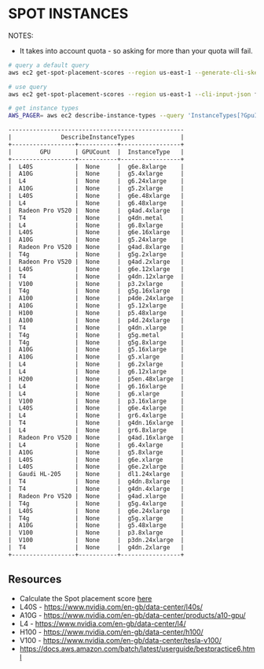 # SPOT INSTANCES

NOTES:

* It takes into account quota - so asking for more than your quota will fail.

```sh
# query a default query
aws ec2 get-spot-placement-scores --region us-east-1 --generate-cli-skeleton

# use query
aws ec2 get-spot-placement-scores --region us-east-1 --cli-input-json file://file_name.json

# get instance types
AWS_PAGER= aws ec2 describe-instance-types --query 'InstanceTypes[?GpuInfo!=`null`].{InstanceType: InstanceType, GPU: GpuInfo.Gpus[0].Name, GPUCount: GpuInfo.Gpus[0].GpuCount}' --output table
```

```txt
--------------------------------------------------
|              DescribeInstanceTypes             |
+------------------+-----------+-----------------+
|        GPU       | GPUCount  |  InstanceType   |
+------------------+-----------+-----------------+
|  L40S            |  None     |  g6e.8xlarge    |
|  A10G            |  None     |  g5.4xlarge     |
|  L4              |  None     |  g6.24xlarge    |
|  A10G            |  None     |  g5.2xlarge     |
|  L40S            |  None     |  g6e.48xlarge   |
|  L4              |  None     |  g6.48xlarge    |
|  Radeon Pro V520 |  None     |  g4ad.4xlarge   |
|  T4              |  None     |  g4dn.metal     |
|  L4              |  None     |  g6.8xlarge     |
|  L40S            |  None     |  g6e.16xlarge   |
|  A10G            |  None     |  g5.24xlarge    |
|  Radeon Pro V520 |  None     |  g4ad.8xlarge   |
|  T4g             |  None     |  g5g.2xlarge    |
|  Radeon Pro V520 |  None     |  g4ad.2xlarge   |
|  L40S            |  None     |  g6e.12xlarge   |
|  T4              |  None     |  g4dn.12xlarge  |
|  V100            |  None     |  p3.2xlarge     |
|  T4g             |  None     |  g5g.16xlarge   |
|  A100            |  None     |  p4de.24xlarge  |
|  A10G            |  None     |  g5.12xlarge    |
|  H100            |  None     |  p5.48xlarge    |
|  A100            |  None     |  p4d.24xlarge   |
|  T4              |  None     |  g4dn.xlarge    |
|  T4g             |  None     |  g5g.metal      |
|  T4g             |  None     |  g5g.8xlarge    |
|  A10G            |  None     |  g5.16xlarge    |
|  A10G            |  None     |  g5.xlarge      |
|  L4              |  None     |  g6.2xlarge     |
|  L4              |  None     |  g6.12xlarge    |
|  H200            |  None     |  p5en.48xlarge  |
|  L4              |  None     |  g6.16xlarge    |
|  L4              |  None     |  g6.xlarge      |
|  V100            |  None     |  p3.16xlarge    |
|  L40S            |  None     |  g6e.4xlarge    |
|  L4              |  None     |  gr6.4xlarge    |
|  T4              |  None     |  g4dn.16xlarge  |
|  L4              |  None     |  gr6.8xlarge    |
|  Radeon Pro V520 |  None     |  g4ad.16xlarge  |
|  L4              |  None     |  g6.4xlarge     |
|  A10G            |  None     |  g5.8xlarge     |
|  L40S            |  None     |  g6e.xlarge     |
|  L40S            |  None     |  g6e.2xlarge    |
|  Gaudi HL-205    |  None     |  dl1.24xlarge   |
|  T4              |  None     |  g4dn.8xlarge   |
|  T4              |  None     |  g4dn.4xlarge   |
|  Radeon Pro V520 |  None     |  g4ad.xlarge    |
|  T4g             |  None     |  g5g.4xlarge    |
|  L40S            |  None     |  g6e.24xlarge   |
|  T4g             |  None     |  g5g.xlarge     |
|  A10G            |  None     |  g5.48xlarge    |
|  V100            |  None     |  p3.8xlarge     |
|  V100            |  None     |  p3dn.24xlarge  |
|  T4              |  None     |  g4dn.2xlarge   |
+------------------+-----------+-----------------+
```

## Resources

* Calculate the Spot placement score [here](https://docs.aws.amazon.com/AWSEC2/latest/UserGuide/work-with-spot-placement-score.html)
* L40S - https://www.nvidia.com/en-gb/data-center/l40s/
* A10G - https://www.nvidia.com/en-gb/data-center/products/a10-gpu/
* L4 - https://www.nvidia.com/en-gb/data-center/l4/
* H100 - https://www.nvidia.com/en-gb/data-center/h100/
* V100 - https://www.nvidia.com/en-gb/data-center/tesla-v100/
* https://docs.aws.amazon.com/batch/latest/userguide/bestpractice6.html

